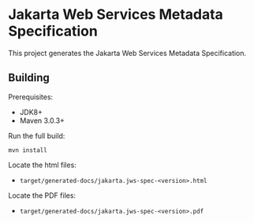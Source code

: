 Jakarta Web Services Metadata Specification
============================

This project generates the Jakarta Web Services Metadata Specification.

Building
--------

Prerequisites:

* JDK8+
* Maven 3.0.3+

Run the full build:

`mvn install`

Locate the html files:
- `target/generated-docs/jakarta.jws-spec-<version>.html`

Locate the PDF files:
- `target/generated-docs/jakarta.jws-spec-<version>.pdf`
